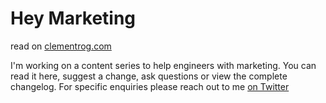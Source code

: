 # Hey Marketing

read on [clementrog.com](https://www.clementrog.com/marketing)

I'm working on a content series to help engineers with marketing. You can read it here, suggest a change, ask questions or view the complete changelog. For specific enquiries please reach out to me [on Twitter](https://twitter.com/clementrog)
